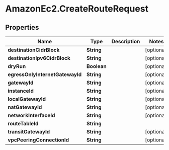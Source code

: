 # AmazonEc2.CreateRouteRequest

## Properties

Name | Type | Description | Notes
------------ | ------------- | ------------- | -------------
**destinationCidrBlock** | **String** |  | [optional] 
**destinationIpv6CidrBlock** | **String** |  | [optional] 
**dryRun** | **Boolean** |  | [optional] 
**egressOnlyInternetGatewayId** | **String** |  | [optional] 
**gatewayId** | **String** |  | [optional] 
**instanceId** | **String** |  | [optional] 
**localGatewayId** | **String** |  | [optional] 
**natGatewayId** | **String** |  | [optional] 
**networkInterfaceId** | **String** |  | [optional] 
**routeTableId** | **String** |  | 
**transitGatewayId** | **String** |  | [optional] 
**vpcPeeringConnectionId** | **String** |  | [optional] 


